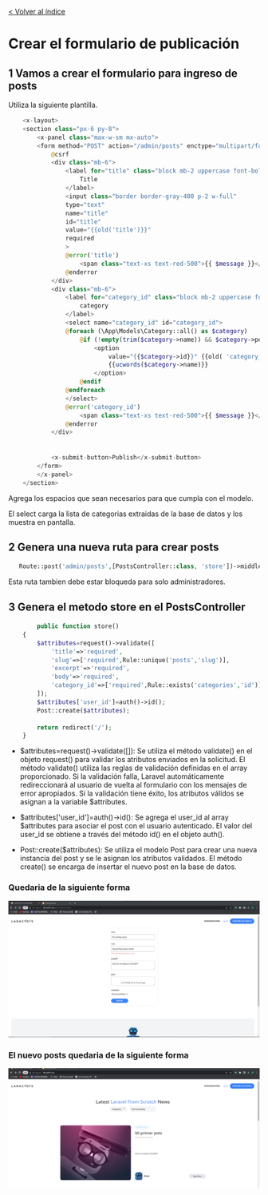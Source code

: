 [< Volver al índice](/docs/README.md)

# Crear el formulario de publicación

## 1 Vamos a crear el formulario para ingreso de posts
Utiliza la siguiente plantilla.

```php
    <x-layout>
    <section class="px-6 py-8">
        <x-panel class="max-w-sm mx-auto">
        <form method="POST" action="/admin/posts" enctype="multipart/form-data">
            @csrf
            <div class="mb-6">
                <label for="title" class="block mb-2 uppercase font-bold text-xs text-gray-700">
                    Title
                </label>
                <input class="border border-gray-400 p-2 w-full"
                type="text"
                name="title"
                id="title"
                value="{{old('title')}}"
                required
                >
                @error('title')
                    <span class="text-xs text-red-500">{{ $message }}</span>
                @enderror
            </div>
            <div class="mb-6">
                <label for="category_id" class="block mb-2 uppercase font-bold text-xs text-gray-700">
                    category
                </label>
                <select name="category_id" id="category_id">
                @foreach (\App\Models\Category::all() as $category)
                    @if (!empty(trim($category->name)) && $category->posts->count() > 0)
                        <option 
                            value="{{$category->id}}" {{old( 'category_id' ) == $category->id? 'selected' : '' }}>
                            {{ucwords($category->name)}}
                        </option>
                    @endif
                @endforeach                    
                </select>
                @error('category_id')
                    <span class="text-xs text-red-500">{{ $message }}</span>
                @enderror
            </div>
            

            <x-submit-button>Publish</x-submit-button>
        </form>
        </x-panel>
    </section>
```
Agrega los espacios que sean necesarios para que cumpla con el modelo. 

El select carga la lista de categorias extraidas de la base de datos y los muestra en pantalla.

## 2 Genera una nueva ruta para crear posts

```php
   Route::post('admin/posts',[PostsController::class, 'store'])->middleware('admin'); 
```
Esta ruta tambien debe estar bloqueda para solo administradores.

## 3 Genera el metodo store en el PostsController
```php
        public function store()
    {
        $attributes=request()->validate([
            'title'=>'required',
            'slug'=>['required',Rule::unique('posts','slug')],
            'excerpt'=>'required',
            'body'=>'required',
            'category_id'=>['required',Rule::exists('categories','id')]           
        ]);
        $attributes['user_id']=auth()->id();
        Post::create($attributes);
       
        return redirect('/');
    }  
```
- $attributes=request()->validate([]): Se utiliza el método validate() en el objeto request() para validar los atributos enviados en la solicitud. El método validate() utiliza las reglas de validación definidas en el array proporcionado. Si la validación falla, Laravel automáticamente redireccionará al usuario de vuelta al formulario con los mensajes de error apropiados. Si la validación tiene éxito, los atributos válidos se asignan a la variable $attributes.

- $attributes['user_id']=auth()->id(): Se agrega el user_id al array $attributes para asociar el post con el usuario autenticado. El valor del user_id se obtiene a través del método id() en el objeto auth().

- Post::create($attributes): Se utiliza el modelo Post para crear una nueva instancia del post y se le asignan los atributos validados. El método create() se encarga de insertar el nuevo post en la base de datos.

### Quedaria de la siguiente forma
![img](img/web2.admin.png)

### El nuevo posts quedaria de la siguiente forma
![img](img/web3.posts.new.png)